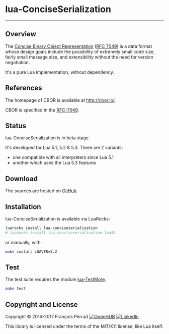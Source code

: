 
# lua-ConciseSerialization

---

## Overview

The [Concise Binary Object Representation](http://cbor.io/)
([RFC 7049](http://tools.ietf.org/html/rfc7049)) is a data format
whose design goals include the possibility of extremely small code size,
fairly small message size, and extensibility without the need for version negotiation.

It's a pure Lua implementation, without dependency.

## References

The homepage of CBOR is available at <http://cbor.io/>.

CBOR is specified in the [RFC-7049](https://tools.ietf.org/html/rfc7049).

## Status

lua-ConciseSerialization is in beta stage.

It's developed for Lua 5.1, 5.2 & 5.3. There are 2 variants:

- one compatible with all interpreters since Lua 5.1
- another which uses the Lua 5.3 features


## Download

The sources are hosted on [GitHub](http://github.com/fperrad/lua-ConciseSerialization).

## Installation

lua-ConciseSerialization is available via LuaRocks:

```sh
luarocks install lua-conciseserialization
# luarocks install lua-conciseserialization-lua53
```

or manually, with:

```sh
make install LUAVER=5.2
```

## Test

The test suite requires the module
[lua-TestMore](http://fperrad.github.io/lua-TestMore/).

```sh
make test
```

## Copyright and License

Copyright &copy; 2016-2017 Fran&ccedil;ois Perrad
[![OpenHUB](http://www.openhub.net/accounts/4780/widgets/account_rank.gif)](http://www.openhub.net/accounts/4780?ref=Rank)
[![LinkedIn](http://www.linkedin.com/img/webpromo/btn_liprofile_blue_80x15.gif)](http://www.linkedin.com/in/fperrad)

This library is licensed under the terms of the MIT/X11 license,
like Lua itself.

